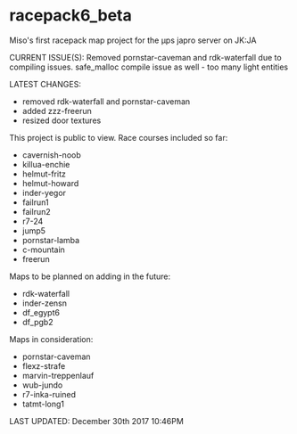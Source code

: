 # racepack6_beta

Miso's first racepack map project for the µps japro server on JK:JA

CURRENT ISSUE(S):
Removed pornstar-caveman and rdk-waterfall due to compiling issues.
safe_malloc compile issue as well - too many light entities

LATEST CHANGES:
* removed rdk-waterfall and pornstar-caveman
* added zzz-freerun
* resized door textures

This project is public to view. Race courses included so far:

* cavernish-noob
* killua-enchie
* helmut-fritz
* helmut-howard
* inder-yegor
* failrun1
* failrun2
* r7-24
* jump5
* pornstar-lamba
* c-mountain
* freerun


Maps to be planned on adding in the future:

* rdk-waterfall
* inder-zensn
* df_egypt6
* df_pgb2

Maps in consideration:

* pornstar-caveman
* flexz-strafe
* marvin-treppenlauf
* wub-jundo
* r7-inka-ruined
* tatmt-long1


LAST UPDATED: December 30th 2017 10:46PM
